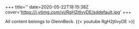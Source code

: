 +++
title=''
date=2020-05-22T18:15:38Z
cover='https://i.ytimg.com/vi/RgH2jtlvyDE/sddefault.jpg'
+++

All content belongs to GlennBeck.
{{< youtube RgH2jtlvyDE >}}
